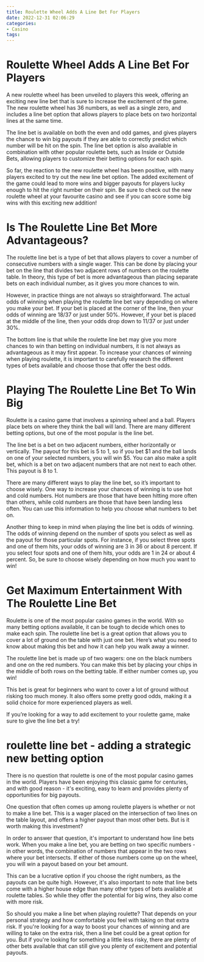 ```yaml
---
title: Roulette Wheel Adds A Line Bet For Players 
date: 2022-12-31 02:06:29
categories:
- Casino
tags:
---
```



#  Roulette Wheel Adds A Line Bet For Players 

A new roulette wheel has been unveiled to players this week, offering an exciting new line bet that is sure to increase the excitement of the game. The new roulette wheel has 36 numbers, as well as a single zero, and includes a line bet option that allows players to place bets on two horizontal lines at the same time.

The line bet is available on both the even and odd games, and gives players the chance to win big payouts if they are able to correctly predict which number will be hit on the spin. The line bet option is also available in combination with other popular roulette bets, such as Inside or Outside Bets, allowing players to customize their betting options for each spin.

So far, the reaction to the new roulette wheel has been positive, with many players excited to try out the new line bet option. The added excitement of the game could lead to more wins and bigger payouts for players lucky enough to hit the right number on their spin. Be sure to check out the new roulette wheel at your favourite casino and see if you can score some big wins with this exciting new addition!

#  Is The Roulette Line Bet More Advantageous? 

The roulette line bet is a type of bet that allows players to cover a number of consecutive numbers with a single wager. This can be done by placing your bet on the line that divides two adjacent rows of numbers on the roulette table. In theory, this type of bet is more advantageous than placing separate bets on each individual number, as it gives you more chances to win.

However, in practice things are not always so straightforward. The actual odds of winning when playing the roulette line bet vary depending on where you make your bet. If your bet is placed at the corner of the line, then your odds of winning are 18/37 or just under 50%. However, if your bet is placed at the middle of the line, then your odds drop down to 11/37 or just under 30%.

The bottom line is that while the roulette line bet may give you more chances to win than betting on individual numbers, it is not always as advantageous as it may first appear. To increase your chances of winning when playing roulette, it is important to carefully research the different types of bets available and choose those that offer the best odds.

#  Playing The Roulette Line Bet To Win Big 

Roulette is a casino game that involves a spinning wheel and a ball. Players place bets on where they think the ball will land. There are many different betting options, but one of the most popular is the line bet.

The line bet is a bet on two adjacent numbers, either horizontally or vertically. The payout for this bet is 5 to 1, so if you bet $1 and the ball lands on one of your selected numbers, you will win $5. You can also make a split bet, which is a bet on two adjacent numbers that are not next to each other. This payout is 8 to 1.

There are many different ways to play the line bet, so it’s important to choose wisely. One way to increase your chances of winning is to use hot and cold numbers. Hot numbers are those that have been hitting more often than others, while cold numbers are those that have been landing less often. You can use this information to help you choose what numbers to bet on.

Another thing to keep in mind when playing the line bet is odds of winning. The odds of winning depend on the number of spots you select as well as the payout for those particular spots. For instance, if you select three spots and one of them hits, your odds of winning are 3 in 36 or about 8 percent. If you select four spots and one of them hits, your odds are 1 in 24 or about 4 percent. So, be sure to choose wisely depending on how much you want to win!

#  Get Maximum Entertainment With The Roulette Line Bet 

Roulette is one of the most popular casino games in the world. With so many betting options available, it can be tough to decide which ones to make each spin. The roulette line bet is a great option that allows you to cover a lot of ground on the table with just one bet. Here’s what you need to know about making this bet and how it can help you walk away a winner.

The roulette line bet is made up of two wagers: one on the black numbers and one on the red numbers. You can make this bet by placing your chips in the middle of both rows on the betting table. If either number comes up, you win!

This bet is great for beginners who want to cover a lot of ground without risking too much money. It also offers some pretty good odds, making it a solid choice for more experienced players as well.

If you’re looking for a way to add excitement to your roulette game, make sure to give the line bet a try!

#  roulette line bet - adding a strategic new betting option

There is no question that roulette is one of the most popular casino games in the world. Players have been enjoying this classic game for centuries, and with good reason - it's exciting, easy to learn and provides plenty of opportunities for big payouts.

One question that often comes up among roulette players is whether or not to make a line bet. This is a wager placed on the intersection of two lines on the table layout, and offers a higher payout than most other bets. But is it worth making this investment?

In order to answer that question, it's important to understand how line bets work. When you make a line bet, you are betting on two specific numbers - in other words, the combination of numbers that appear in the two rows where your bet intersects. If either of those numbers come up on the wheel, you will win a payout based on your bet amount.

This can be a lucrative option if you choose the right numbers, as the payouts can be quite high. However, it's also important to note that line bets come with a higher house edge than many other types of bets available at roulette tables. So while they offer the potential for big wins, they also come with more risk.

So should you make a line bet when playing roulette? That depends on your personal strategy and how comfortable you feel with taking on that extra risk. If you're looking for a way to boost your chances of winning and are willing to take on the extra risk, then a line bet could be a great option for you. But if you're looking for something a little less risky, there are plenty of other bets available that can still give you plenty of excitement and potential payouts.